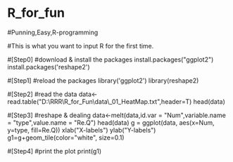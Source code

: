 # R_for_fun
#Punning,Easy,R-programming

#This is what you want to input R for the first time.

#[Step0]
#download & install the packages
install.packages("ggplot2") 
install.packages('reshape2')

#[Step1]
#reload the packages
library('ggplot2')
library(reshape2)

#[Step2]
#read the data
data<-read.table("D:\\RRR\\R_for_Fun\\data\\_01_HeatMap.txt",header=T)
head(data)

#[Step3]
#reshape & dealing
data<-melt(data,id.var = "Num",variable.name = "type",value.name = "Re.Q")
head(data)
g = ggplot(data, aes(x=Num, y=type, fill=Re.Q))
xlab("X-labels")
ylab("Y-labels")
g1=g+geom_tile(color="white", size=0.1)

#[Step4]
#print the plot
print(g1)
